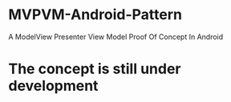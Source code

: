 # MVPVM-Android-Pattern
A ModelView Presenter View Model  Proof Of Concept In Android

# The concept is still under development
